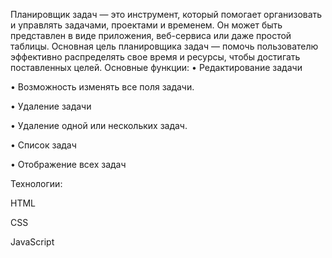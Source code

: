 Планировщик задач — это инструмент, который помогает организовать и управлять задачами, проектами и временем. Он может быть представлен в виде приложения, веб-сервиса или даже простой таблицы. Основная цель планировщика задач — помочь пользователю эффективно распределять свое время и ресурсы, чтобы достигать поставленных целей.
Основные функции:
• Редактирование задачи

  • Возможность изменять все поля задачи.
  
• Удаление задачи

  • Удаление одной или нескольких задач.
  
• Список задач

  • Отображение всех задач 

  Технологии:
  
  HTML
  
  CSS
  
  JavaScript
